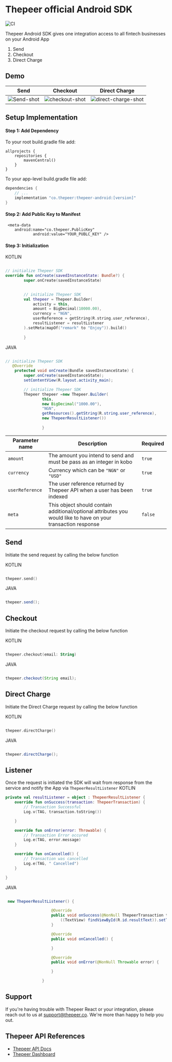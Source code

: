 # Thepeer official Android SDK

![CI](https://github.com/thepeerstack/thepeer-android/actions/workflows/android.yml/badge.svg)

Thepeer Android SDK gives one integration access to all fintech businesses on your Android App


1. Send
3. Checkout
4. Direct Charge

## Demo

| Send        |  Checkout                  |  Direct Charge                         |
|------------------------ | --------------------------------------|--------------------------------------|
|![Send-shot](https://user-images.githubusercontent.com/16048595/221840767-aafc2abd-475f-4b2b-9c82-a7c2373cfd0e.png) | ![checkout-shot](https://user-images.githubusercontent.com/16048595/221840744-9efad3ca-8d5a-4186-91d4-7e9a3f408bf7.png)          | ![direct-charge-shot](https://user-images.githubusercontent.com/16048595/221840760-103db030-471d-4208-aa15-b2d97e2de96b.png)|



## Setup Implementation

#### Step 1: Add Dependency

To your root build.gradle file add:

```
allprojects {
    repositories {
        mavenCentral() 
    }
}
```

To your app-level build.gradle file add:

```groovy
dependencies {
    // ...
    implementation "co.thepeer:thepeer-android:[version]"
}
```

#### Step 2: Add Public Key to Manifest

```
 <meta-data
    android:name="co.thepeer.PublicKey"
            android:value="YOUR_PUBLC_KEY" />
 ```

#### Step 3: Initialization

KOTLIN

```kotlin

// initialize Thepeer SDK
override fun onCreate(savedInstanceState: Bundle?) {
        super.onCreate(savedInstanceState)
     

        // initialize Thepeer SDK
        val thepeer = Thepeer.Builder(
            activity = this,
            amount = BigDecimal(10000.00),
            currency = "NGN",
            userReference = getString(R.string.user_reference),
            resultListener = resultListener
        ).setMeta(mapOf("remark" to "Enjoy")).build()
        
        }

```

JAVA

```java

// initialize Thepeer SDK
   @Override
    protected void onCreate(Bundle savedInstanceState) {
        super.onCreate(savedInstanceState);
        setContentView(R.layout.activity_main);

        // initialize Thepeer SDK
        Thepeer thepeer =new Thepeer.Builder(
                this,
                new BigDecimal("1000.00"),
                "NGN",
                getResources().getString(R.string.user_reference),
                new ThepeerResultListener())
                
                }
```

| Parameter name         |  Description                          |  Required                         |
|------------------------ | --------------------------------------|--------------------------------------|
| `amount`                | The amount you intend to send and must be pass as an integer in kobo      |`true`|
| `currency `             | Currency which can be  `"NGN"` or  `"USD"`    |`true`|
| `userReference`         | The user reference returned by Thepeer API when a user has been indexed              |`true`|
| `meta`  | This object should contain additional/optional attributes you would like to have on your transaction response   |`false`|

## Send

Initiate the send request by calling the below function

KOTLIN

```kotlin

thepeer.send()

```

JAVA

```java

thepeer.send();

```

## Checkout 

Initiate the checkout request by calling the below function

KOTLIN

```kotlin

thepeer.checkout(email: String)

```

JAVA

```java

thepeer.checkout(String email);

```

## Direct Charge

Initiate the Direct Charge request by calling the below function

KOTLIN

```kotlin

thepeer.directCharge()

```

JAVA

```java

thepeer.directCharge();

```

## Listener

Once the request is initiated the SDK will wait from response from the service and notify the App
via `ThepeerResultListener`
KOTLIN

```Kotlin
private val resultListener = object : ThepeerResultListener {
    override fun onSuccess(transaction: ThepeerTransaction) {
        // Transaction Successful
        Log.v(TAG, transaction.toString())

    }

    override fun onError(error: Throwable) {
        // Transaction Error occured
        Log.e(TAG, error.message)
    }

    override fun onCancelled() {
        // Transaction was cancelled
        Log.e(TAG, " Cancelled")
    }

}

```

JAVA

```java

 new ThepeerResultListener() {

                    @Override
                    public void onSuccess(@NonNull ThepeerTransaction transaction) {
                        ((TextView) findViewById(R.id.resultText)).setText(transaction.toString());
                    }

                    @Override
                    public void onCancelled() {

                    }

                    @Override
                    public void onError(@NonNull Throwable error) {

                    }

                }


```
## Support

If you're having trouble with Thepeer React or your integration, please reach out to us at <support@thepeer.co>. We're more than happy to help you out.

## Thepeer API References

- [Thepeer API Docs](https://docs.thepeer.co)
- [Thepeer Dashboard](https://dashboard.thepeer.co)
 
